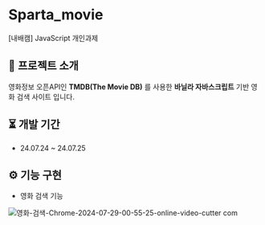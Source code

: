 # **Sparta_movie**
[내배캠] JavaScript 개인과제
<br/>

## 🔖 프로젝트 소개
영화정보 오픈API인 **TMDB(The Movie DB)** 를 사용한 **바닐라 자바스크립트** 기반 영화 검색 사이트 입니다.

## ⏳ 개발 기간
- 24.07.24 ~ 24.07.25

## ⚙️ 기능 구현
- 영화 검색 기능


![영화-검색-Chrome-2024-07-29-00-55-25-_online-video-cutter com_](https://github.com/user-attachments/assets/81167469-d116-4417-9b7a-e27e75fd4881)
